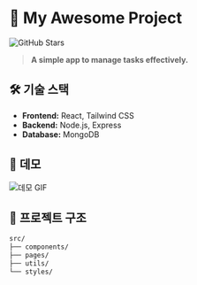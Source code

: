 # 🚀 My Awesome Project
![GitHub Stars](https://img.shields.io/github/stars/your-username/your-repo-name?style=social)

> **A simple app to manage tasks effectively.**

## 🛠️ 기술 스택
- **Frontend:** React, Tailwind CSS
- **Backend:** Node.js, Express
- **Database:** MongoDB

## 🌟 데모
![데모 GIF](https://via.placeholder.com/800x400)

## 📂 프로젝트 구조
```bash
src/
├── components/
├── pages/
├── utils/
└── styles/

